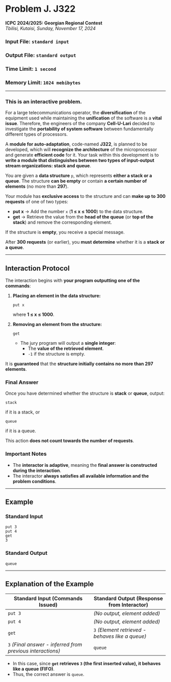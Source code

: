 # Problem J. J322

**ICPC 2024/2025: Georgian Regional Contest**  
*Tbilisi, Kutaisi, Sunday, November 17, 2024*

### Input File: `standard input`  
### Output File: `standard output`  
### Time Limit: `1 second`  
### Memory Limit: `1024 mebibytes`  

---

### **This is an interactive problem.**

For a large telecommunications operator, the **diversification** of the equipment used while maintaining the **unification** of the software is a **vital issue**. Therefore, the engineers of the company **Cell-U-Lari** decided to investigate the **portability of system software** between fundamentally different types of processors.

A **module for auto-adaptation**, code-named **J322**, is planned to be developed, which will **recognize the architecture** of the microprocessor and generate **efficient code** for it. Your task within this development is to **write a module that distinguishes between two types of input-output stream organizations: stack and queue**.

You are given a **data structure** `p`, which represents **either a stack or a queue**. The structure **can be empty** or contain **a certain number of elements** (no more than **297**).

Your module has **exclusive access** to the structure and can **make up to 300 requests** of one of two types:
- **put x** → Add the number `x` (**1 ≤ x ≤ 1000**) to the data structure.
- **get** → Retrieve the value from the **head of the queue** (or **top of the stack**) and remove the corresponding element.

If the structure is **empty**, you receive a special message.

After **300 requests** (or earlier), you **must determine** whether it is a **stack or a queue**.

---

## Interaction Protocol

The interaction begins with **your program outputting one of the commands**:

1. **Placing an element in the data structure:**  
   ```
   put x
   ```
   where **1 ≤ x ≤ 1000**.
   
2. **Removing an element from the structure:**  
   ```
   get
   ```
   - The jury program will output a **single integer**:
     - The **value of the retrieved element**.
     - `-1` if the structure is empty.

It is **guaranteed** that the **structure initially contains no more than 297 elements**.

### **Final Answer**
Once you have determined whether the structure is **stack** or **queue**, output:
```
stack
```
if it is a stack, or
```
queue
```
if it is a queue.

This action **does not count towards the number of requests**.

### **Important Notes**
- The **interactor is adaptive**, meaning the **final answer is constructed during the interaction**.
- The interactor **always satisfies all available information and the problem conditions**.

---

## Example

### **Standard Input**
```
put 3
put 4
get
3
```

### **Standard Output**
```
queue
```

---

## **Explanation of the Example**

| **Standard Input (Commands Issued)** | **Standard Output (Response from Interactor)** |
|--------------------------------------|----------------------------------------------|
| `put 3`                              | *(No output, element added)*                |
| `put 4`                              | *(No output, element added)*                |
| `get`                                 | `3` *(Element retrieved - behaves like a queue)* |
| `3` *(Final answer - inferred from previous interactions)* | `queue` |

- In this case, since **`get` retrieves `3` (the first inserted value), it behaves like a queue (FIFO)**.
- Thus, the correct answer is `queue`.
